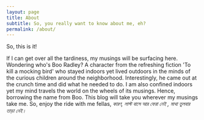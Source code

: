 ```yaml
---
layout: page
title: About
subtitle: So, you really want to know about me, eh?
permalink: /about/
---
```


So, this is it!

If I can get over all the tardiness, my musings will be surfacing  here. Wondering who's Boo Radley? A character from the refreshing fiction 'To kill a mocking bird' who stayed indoors yet lived outdoors in the minds of the curious children around the neighborhood. Interestingly, he came out at the crunch time and did what he needed to do. I am also confined indoors yet my mind travels the world on the wheels of its musings. Hence, borrowing the name from Boo. This blog will take you wherever my musings take me. So, enjoy the ride with me fellas, *কারণ, লাস্ট বাসে আর ফেরা নেই , মাথা তুলবার তাড়া নেই।*
